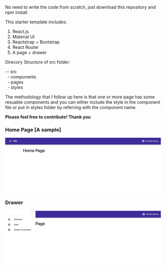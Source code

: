No need to write the code from scratch, just download this repository and npm install

This starter template includes:

 1. React.js
 2. Material UI
 3. Reactstrap + Bootstrap
 4. React Router
 5. A page + drawer
 
 Direcory Structure of src folder:
  
  -- src <br/>
   &nbsp; - components <br/>
   &nbsp; - pages <br/>
   &nbsp; - styles
    
 The methodology that I follow up here is that one or more page has some resuable components and you can either include the style in the component file or put in styles folder by referring with the component name.
 
<strong>Please feel free to contribute! Thank you</strong>
 
 
<h3> Home Page [A sample] </h3>
<img src="./img/sc-1.png" />

<h3> Drawer </h3>
<img src="./img/sc-2.png" />
